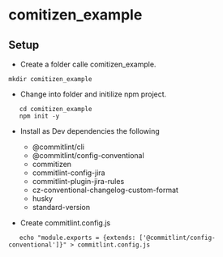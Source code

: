# comitizen_example

## Setup

* Create a folder calle comitizen_example.

```shell
mkdir comitizen_example
```

* Change into folder and initilize npm project.
  
```shell
   cd comitizen_example
   npm init -y
```

* Install as Dev dependencies the following
  * @commitlint/cli
  * @commitlint/config-conventional
  * commitizen
  * commitlint-config-jira
  * commitlint-plugin-jira-rules
  * cz-conventional-changelog-custom-format
  * husky
  * standard-version

* Create commitlint.config.js

```shell
   echo "module.exports = {extends: ['@commitlint/config-conventional']}" > commitlint.config.js
```

